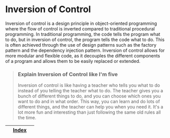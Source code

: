 # Inversion of Control

Inversion of control is a design principle in object-oriented programming where the flow of control is inverted compared to traditional procedural programming. In traditional programming, the code tells the program what to do, but in inversion of control, the program tells the code what to do. This is often achieved through the use of design patterns such as the factory pattern and the dependency injection pattern. Inversion of control allows for more modular and flexible code, as it decouples the different components of a program and allows them to be easily replaced or extended.


> ### Explain Inversion of Control like I'm five
> 
> Inversion of control is like having a teacher who tells you what to do instead of you telling the teacher what to do. The teacher gives you a bunch of different things to do, and you can choose which ones you want to do and in what order. This way, you can learn and do lots of different things, and the teacher can help you when you need it. It's a lot more fun and interesting than just following the same old rules all the time.

|     | [Index](..%2FREADME.md) |     |
|-----|-------------------------|-----|
